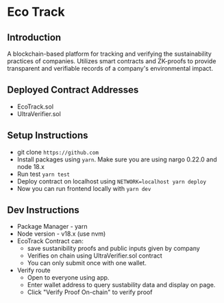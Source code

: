 # Eco Track

## Introduction

A blockchain-based platform for tracking and verifying the sustainability practices of companies.
Utilizes smart contracts and ZK-proofs to provide transparent and verifiable records of a company's
environmental impact.

## Deployed Contract Addresses

- EcoTrack.sol
- UltraVerifier.sol

## Setup Instructions

- git clone `https://github.com`
- Install packages using `yarn`. Make sure you are using nargo 0.22.0 and node 18.x
- Run test `yarn test`
- Deploy contract on localhost using `NETWORK=localhost yarn deploy`
- Now you can run frontend locally with `yarn dev`

## Dev Instructions

- Package Manager - yarn
- Node version - v18.x (use nvm)
- EcoTrack Contract can:
  - save sustanibility proofs and public inputs given by company
  - Verifies on chain using UltraVerifier.sol contract
  - You can only submit once with one wallet.
- Verify route
  - Open to everyone using app.
  - Enter wallet address to query sustability data and display on page.
  - Click "Verify Proof On-chain" to verify proof
